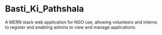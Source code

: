 # Basti_Ki_Pathshala
A MERN stack web application for NGO use, allowing volunteers and interns to register and enabling admins to view and manage applications.
